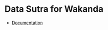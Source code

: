# Data Sutra for Wakanda

- [Documentation](https://datamosaic.github.io/data-sutra-wakanda/documentation/)
